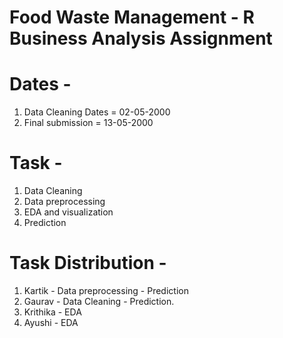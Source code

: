 # Food Waste Management - R Business Analysis Assignment

# Dates - 
1. Data Cleaning Dates = 02-05-2000
2. Final submission = 13-05-2000

# Task - 
1. Data Cleaning 
2. Data preprocessing
3. EDA and visualization 
4. Prediction


# Task Distribution  - 
1. Kartik - Data preprocessing - Prediction
2. Gaurav - Data Cleaning - Prediction.
3. Krithika - EDA
4. Ayushi - EDA

